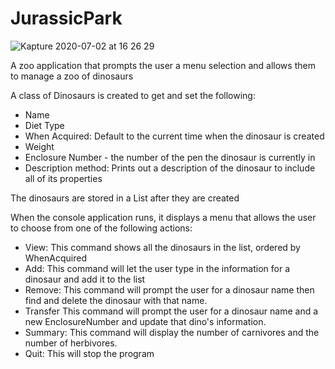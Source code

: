 # JurassicPark

![Kapture 2020-07-02 at 16 26 29](https://user-images.githubusercontent.com/62678918/86406467-26718b80-bc81-11ea-880c-9e2c0f3a63c3.gif)














A zoo application that prompts the user a menu selection and allows them to manage a zoo of dinosaurs

A class of Dinosaurs is created to get and set the following:

- Name
- Diet Type
- When Acquired: Default to the current time when the
  dinosaur is created
- Weight
- Enclosure Number - the number of the pen the dinosaur is currently in
- Description method: Prints out a description of the dinosaur to include all of its properties

The dinosaurs are stored in a List after they are created

When the console application runs, it displays a menu that allows the user to choose from one of the following actions:

- View: This command shows all the dinosaurs in the list, ordered by WhenAcquired
- Add: This command will let the user type in the information for a dinosaur and add it to the list
- Remove: This command will prompt the user for a dinosaur name then find and delete the dinosaur with that name.
- Transfer
  This command will prompt the user for a dinosaur name and a new EnclosureNumber and update that dino's information.
- Summary: This command will display the number of carnivores and the number of herbivores.
- Quit: This will stop the program
